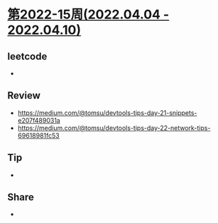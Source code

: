 # [第2022-15周(2022.04.04 - 2022.04.10)](https://github.com/vjudge/ARTS/blob/master/2022/2022-15.md)

## leetcode
*


## Review
* https://medium.com/@tomsu/devtools-tips-day-21-snippets-e207f489031a
* https://medium.com/@tomsu/devtools-tips-day-22-network-tips-69618981fc53


## Tip
*


## Share
*
